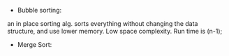 - Bubble sorting:

an in place sorting alg. sorts everything without changing the data structure, and use lower memory. Low space complexity.
Run time is (n-1);

- Merge Sort:
